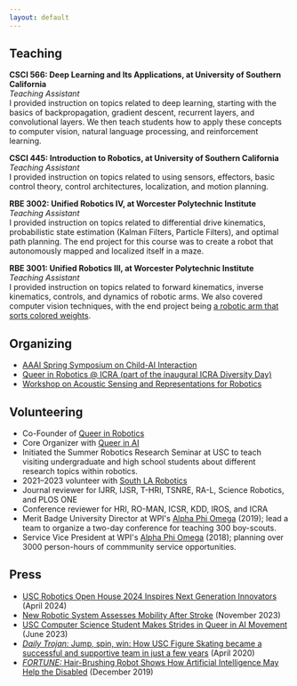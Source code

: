 ```yaml
---
layout: default
---
```


## Teaching

<p>
<b>CSCI 566: Deep Learning and Its Applications, at University of Southern California</b><br>
<i>Teaching Assistant</i><br>
I provided instruction on topics related to deep learning, starting with the basics of backpropagation, gradient descent, recurrent layers, and convolutional layers. We then teach students how to apply these concepts to computer vision, natural language processing, and reinforcement learning.
</p>

<p>
<b>CSCI 445: Introduction to Robotics, at University of Southern California</b><br>
<i>Teaching Assistant</i><br>
I provided instruction on topics related to using sensors, effectors, basic control theory, control architectures, localization, and motion planning.
</p>

<p>
<b>RBE 3002: Unified Robotics IV, at Worcester Polytechnic Institute</b><br>
<i>Teaching Assistant</i><br>
I provided instruction on topics related to differential drive kinematics, probabilistic state estimation (Kalman Filters, Particle Filters), and optimal path planning. The end project for this course was to create a robot that autonomously mapped and localized itself in a maze.
</p>

<p>
<b>RBE 3001: Unified Robotics III, at Worcester Polytechnic Institute</b><br>
<i>Teaching Assistant</i><br>
I provided instruction on topics related to forward kinematics, inverse kinematics, controls, and dynamics of robotic arms. We also covered computer vision techniques, with the end project being <a href="https://youtu.be/BBPJMZfkOqI">a robotic arm that sorts colored weights</a>. 
</p>

## Organizing
- [AAAI Spring Symposium on Child-AI Interaction](https://sites.google.com/iu.edu/childai-aaai2025/home)
- [Queer in Robotics @ ICRA (part of the inaugural ICRA Diversity Day)](https://sites.google.com/view/queerinrobotics/events/queer-in-robotics-icra-2024?authuser=0)
- [Workshop on Acoustic Sensing and Representations for Robotics](https://sites.google.com/view/roboacoustics) 

## Volunteering
- Co-Founder of <a href="https://sites.google.com/view/queerinrobotics/">Queer in Robotics</a>
- Core Organizer with <a href="https://www.queerinai.com/">Queer in AI</a>
- Initiated the Summer Robotics Research Seminar at USC to teach visiting undergraduate and high school students about different research topics within robotics.
- 2021–2023 volunteer with <a href="https://www.southlarobotics.com/"> South LA Robotics</a>
- Journal reviewer for IJRR, IJSR, T-HRI, TSNRE, RA-L, Science Robotics, and PLOS ONE
- Conference reviewer for HRI, RO-MAN, ICSR, KDD, IROS, and ICRA 
- Merit Badge University Director at WPI's <a href="https://users.wpi.edu/~apo/">Alpha Phi Omega</a> (2019); lead a team to organize a two-day conference for teaching 300 boy-scouts.
- Service Vice President at WPI's <a href="https://users.wpi.edu/~apo/">Alpha Phi Omega</a> (2018); planning over 3000 person-hours of commmunity service opportunities.

## Press
* <a href="https://viterbischool.usc.edu/news/2024/04/usc-robotics-open-house-2024-inspires-next-generation-innovators/"> USC Robotics Open House 2024 Inspires Next Generation Innovators </a> (April 2024)
* <a href="https://viterbischool.usc.edu/news/2023/11/new-robotic-system-assesses-mobility-after-stroke"> New Robotic System Assesses Mobility After Stroke</a> (November 2023)
* <a href="https://viterbischool.usc.edu/news/2023/06/usc-computer-science-student-makes-strides-in-queer-in-ai-movement/">USC Computer Science Student Makes Strides in Queer in AI Movement</a> (June 2023)
* <a href="https://fortune.com/2019/12/11/robot-hair-brushing-elderly/"><i>Daily Trojan:</i> Jump, spin, win: How USC Figure Skating became a successful and supportive team in just a few years</a> (April 2020)
* <a href="https://fortune.com/2019/12/11/robot-hair-brushing-elderly/"><i>FORTUNE:</i> Hair-Brushing Robot Shows How Artificial Intelligence May Help the Disabled</a> (December 2019)
